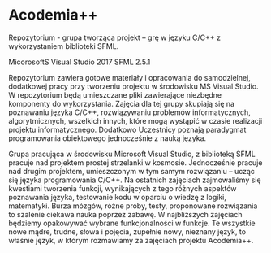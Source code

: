 # Acodemia++

Repozytorium - grupa tworząca projekt – grę w języku C/C++ z wykorzystaniem biblioteki SFML.

MicorosoftS Visual Studio 2017
SFML 2.5.1

Repozytorium zawiera gotowe materiały i opracowania do samodzielnej, dodatkowej pracy przy tworzeniu projektu w środowisku MS Visual Studio. W repozytorium będą umieszczane pliki zawierające niezbędne komponenty do wykorzystania. 
Zajęcia dla tej grupy skupiają się na poznawaniu języka C/C++, rozwiązywaniu problemów informatycznych, algorytmicznych, wszelkich innych, które mogą wystąpić w czasie realizacji projektu informatycznego. Dodatkowo Uczestnicy poznają paradygmat programowania obiektowego jednocześnie z nauką języka.

Grupa pracująca w środowisku Microsoft Visual Studio, z biblioteką SFML pracuje nad projektem prostej strzelanki w kosmosie. Jednocześnie pracuje nad drugim projektem, umieszczonym w tym samym rozwiązaniu – ucząc się języka programowania C/C++. Na ostatnich zajęciach zajmowaliśmy się kwestiami tworzenia funkcji, wynikających z tego różnych aspektów poznawania języka, testowanie kodu w oparciu o wiedzę z logiki, matematyki. Burza mózgów, różne próby, testy, proponowane rozwiązania to szalenie ciekawa nauka poprzez zabawę.
W najbliższych zajęciach będziemy opakowywać wybrane funkcjonalności w funkcje. Te wszystkie nowe mądre, trudne, słowa i pojęcia, zupełnie nowy, nieznany język, to właśnie język, w którym rozmawiamy za zajęciach projektu Acodemia++.
